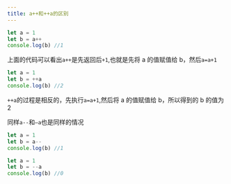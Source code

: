 ```yaml
---
title: a++和++a的区别
---
```


```javascript
let a = 1
let b = a++
console.log(b) //1
```

上面的代码可以看出`a++`是先返回后`+1`,也就是先将 a 的值赋值给 b，然后`a=a+1`

```javascript
let a = 1
let b = ++a
console.log(b) //2
```

`++a`的过程是相反的，先执行`a=a+1`,然后将 a 的值赋值给 b，所以得到的 b 的值为 2

同样`a--`和`–a`也是同样的情况

```javascript
let a = 1
let b = a--
console.log(b) //1
```

```javascript
let a = 1
let b = --a
console.log(b) //0
```

